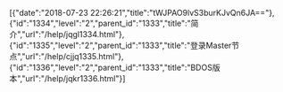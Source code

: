 [{"date":"2018-07-23 22:26:21","title":"tWJPAO9lvS3burKJvQn6JA=="},{"id":"1334","level":"2","parent_id":"1333","title":"简介","url":"/help/jqgl1334.html"},{"id":"1335","level":"2","parent_id":"1333","title":"登录Master节点","url":"/help/cjjq1335.html"},{"id":"1336","level":"2","parent_id":"1333","title":"BDOS版本","url":"/help/jqkr1336.html"}]
